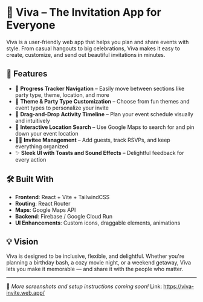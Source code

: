 # 🎉 Viva – The Invitation App for Everyone

Viva is a user-friendly web app that helps you plan and share events with style. From casual hangouts to big celebrations, Viva makes it easy to create, customize, and send out beautiful invitations in minutes.

## 🚀 Features

- 🧭 **Progress Tracker Navigation** – Easily move between sections like party type, theme, location, and more
- 🎨 **Theme & Party Type Customization** – Choose from fun themes and event types to personalize your invite
- 📅 **Drag-and-Drop Activity Timeline** – Plan your event schedule visually and intuitively
- 📍 **Interactive Location Search** – Use Google Maps to search for and pin down your event location
- 👯‍♀️ **Invitee Management** – Add guests, track RSVPs, and keep everything organized
- ✨ **Sleek UI with Toasts and Sound Effects** – Delightful feedback for every action

## 🛠️ Built With

- **Frontend**: React + Vite + TailwindCSS  
- **Routing**: React Router  
- **Maps**: Google Maps API  
- **Backend**: Firebase / Google Cloud Run  
- **UI Enhancements**: Custom icons, draggable elements, animations

## 💡 Vision

Viva is designed to be inclusive, flexible, and delightful. Whether you're planning a birthday bash, a cozy movie night, or a weekend getaway, Viva lets you make it memorable — and share it with the people who matter.

---

📸 *More screenshots and setup instructions coming soon!*
Link: https://viva-invite.web.app/
